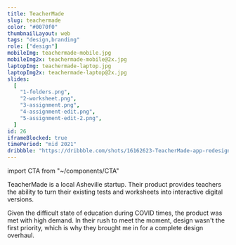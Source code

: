 ```yaml
---
title: TeacherMade
slug: teachermade
color: "#0070f0"
thumbnailLayout: web
tags: "design,branding"
role: ["design"]
mobileImg: teachermade-mobile.jpg
mobileImg2x: teachermade-mobile@2x.jpg
laptopImg: teachermade-laptop.jpg
laptopImg2x: teachermade-laptop@2x.jpg
slides:
  [
    "1-folders.png",
    "2-worksheet.png",
    "3-assignment.png",
    "4-assignment-edit.png",
    "5-assignment-edit-2.png",
  ]
id: 26
iframeBlocked: true
timePeriod: "mid 2021"
dribbble: "https://dribbble.com/shots/16162623-TeacherMade-app-redesign"
---
```


import CTA from "~/components/CTA"

TeacherMade is a local Asheville startup. Their product provides teachers the ability to turn their existing tests and worksheets into interactive digital versions.

Given the difficult state of education during COVID times, the product was met with high demand. In their rush to meet the moment, design wasn't the first priority, which is why they brought me in for a complete design overhaul.

<CTA heading="Need to streamline your app?" />
